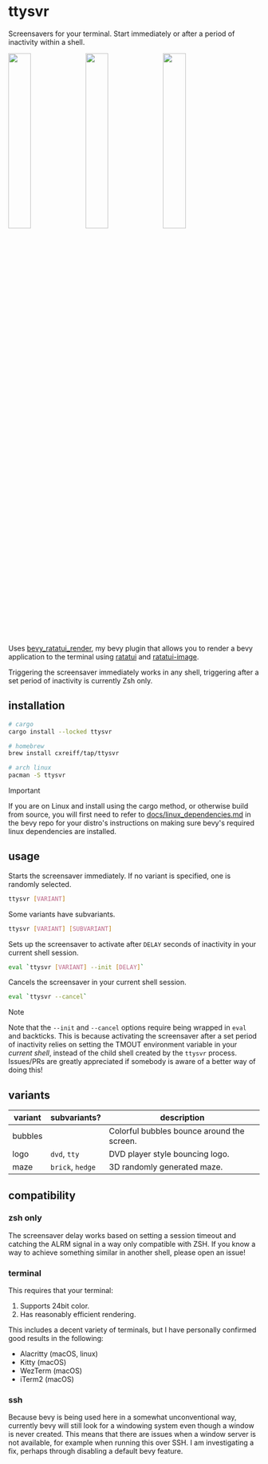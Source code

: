 # ttysvr

Screensavers for your terminal. Start immediately or after a period of inactivity within a shell.

<p float="left">
<img src="https://assets.cxreiff.com/github/ttysvr_logo.gif?" width="30%">
<img src="https://assets.cxreiff.com/github/ttysvr_bubbles.gif?" width="30%">
<img src="https://assets.cxreiff.com/github/ttysvr_maze.gif?" width="30%">
<p>

Uses [bevy_ratatui_render](https://github.com/cxreiff/bevy_ratatui_render), my
bevy plugin that allows you to render a bevy application to the terminal using
[ratatui](https://github.com/ratatui-org/ratatui) and
[ratatui-image](https://github.com/benjajaja/ratatui-image).

Triggering the screensaver immediately works in any shell, triggering after a set period of
inactivity is currently Zsh only.

## installation

```sh
# cargo
cargo install --locked ttysvr
```
```sh
# homebrew
brew install cxreiff/tap/ttysvr
```
```sh
# arch linux
pacman -S ttysvr
```
> [!IMPORTANT]
> If you are on Linux and install using the cargo method, or otherwise build from source, you
> will first need to refer to
> [docs/linux_dependencies.md](https://github.com/bevyengine/bevy/blob/main/docs/linux_dependencies.md)
> in the bevy repo for your distro's instructions on making sure bevy's required linux dependencies
> are installed.

## usage

Starts the screensaver immediately. If no variant is specified, one is randomly selected.
```sh
ttysvr [VARIANT]
```

Some variants have subvariants.

```sh
ttysvr [VARIANT] [SUBVARIANT]
```

Sets up the screensaver to activate after `DELAY` seconds of inactivity in your current shell session.
```sh
eval `ttysvr [VARIANT] --init [DELAY]`
```

Cancels the screensaver in your current shell session.
```sh
eval `ttysvr --cancel`
```

> [!NOTE]
> Note that the `--init` and `--cancel` options require being wrapped in `eval` and backticks.
> This is because activating the screensaver after a set period of inactivity relies on setting
> the TMOUT environment variable in your _current shell_, instead of the child shell created by
> the `ttysvr` process. Issues/PRs are greatly appreciated if somebody is aware of a better way
> of doing this!

## variants

| variant | subvariants?     | description                                |
|---------|------------------|--------------------------------------------|
| bubbles |                  | Colorful bubbles bounce around the screen. |
| logo    | `dvd`, `tty`     | DVD player style bouncing logo.            |
| maze    | `brick`, `hedge` | 3D randomly generated maze.                |

## compatibility

### zsh only

The screensaver delay works based on setting a session timeout and catching the
ALRM signal in a way only compatible with ZSH. If you know a way to achieve something
similar in another shell, please open an issue!

### terminal

This requires that your terminal:

1. Supports 24bit color.
2. Has reasonably efficient rendering.

This includes a decent variety of terminals, but I have personally confirmed good results in the following:

- Alacritty (macOS, linux)
- Kitty (macOS)
- WezTerm (macOS)
- iTerm2 (macOS)

### ssh

Because bevy is being used here in a somewhat unconventional way, currently bevy will still look for a
windowing system even though a window is never created. This means that there are issues when a window
server is not available, for example when running this over SSH. I am investigating a fix, perhaps through
disabling a default bevy feature.
